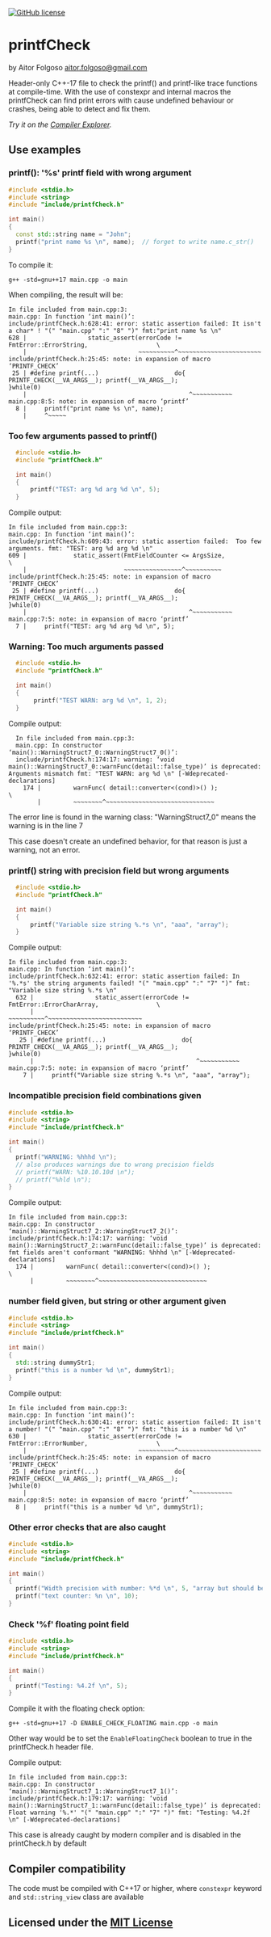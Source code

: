 [![GitHub license](https://img.shields.io/badge/C%2B%2B-17-blue)](https://en.cppreference.com/w/cpp/compiler_support#cpp17)

# printfCheck
by Aitor Folgoso <aitor.folgoso@gmail.com>

Header-only C++-17 file to check the printf() and printf-like trace functions at compile-time.
With the use of constexpr and internal macros the printfCheck can find print errors with cause undefined behaviour or crashes, being able to detect and fix them.

_Try it on the [Compiler Explorer](https://godbolt.org/z/8acPeq743)._

## Use examples

### printf(): '%s' printf field with wrong argument

  ```cpp
#include <stdio.h>
#include <string>
#include "include/printfCheck.h"

int main()
{
    const std::string name = "John";
    printf("print name %s \n", name);  // forget to write name.c_str() 
}
  ```

  To compile it:
  ```
  g++ -std=gnu++17 main.cpp -o main
  ```

  When compiling, the result will be:
  ```
In file included from main.cpp:3:
main.cpp: In function ‘int main()’:
include/printfCheck.h:628:41: error: static assertion failed: It isn't a char* ! "(" "main.cpp" ":" "8" ")" fmt:"print name %s \n"
  628 |                 static_assert(errorCode != FmtError::ErrorString,                   \
      |                               ~~~~~~~~~~^~~~~~~~~~~~~~~~~~~~~~~~
include/printfCheck.h:25:45: note: in expansion of macro ‘PRINTF_CHECK’
   25 | #define printf(...)                     do{ PRINTF_CHECK(__VA_ARGS__); printf(__VA_ARGS__);                    }while(0)
      |                                             ^~~~~~~~~~~~
main.cpp:8:5: note: in expansion of macro ‘printf’
    8 |     printf("print name %s \n", name);
      |     ^~~~~~
  ```

### Too few arguments passed to printf()

  ```cpp
    #include <stdio.h>
    #include "printfCheck.h"
  
    int main()
    {        
        printf("TEST: arg %d arg %d \n", 5);
    }
  ```
  
  Compile output:
  ```
In file included from main.cpp:3:
main.cpp: In function ‘int main()’:
include/printfCheck.h:609:43: error: static assertion failed:  Too few arguments. fmt: "TEST: arg %d arg %d \n"
  609 |             static_assert(FmtFieldCounter <= ArgsSize,                              \
      |                           ~~~~~~~~~~~~~~~~^~~~~~~~~~~
include/printfCheck.h:25:45: note: in expansion of macro ‘PRINTF_CHECK’
   25 | #define printf(...)                     do{ PRINTF_CHECK(__VA_ARGS__); printf(__VA_ARGS__);                    }while(0)
      |                                             ^~~~~~~~~~~~
main.cpp:7:5: note: in expansion of macro ‘printf’
    7 |     printf("TEST: arg %d arg %d \n", 5);
  ```

### Warning: Too much arguments passed
  ```cpp
    #include <stdio.h>
    #include "printfCheck.h"
  
    int main()
    {        
         printf("TEST WARN: arg %d \n", 1, 2);
    }
  ```

  Compile output:
  ```
    In file included from main.cpp:3:
    main.cpp: In constructor ‘main()::WarningStruct7_0::WarningStruct7_0()’:
    include/printfCheck.h:174:17: warning: ‘void main()::WarningStruct7_0::warnFunc(detail::false_type)’ is deprecated: Arguments mismatch fmt: "TEST WARN: arg %d \n" [-Wdeprecated-declarations]
      174 |         warnFunc( detail::converter<(cond)>() );                \
          |         ~~~~~~~~^~~~~~~~~~~~~~~~~~~~~~~~~~~~~~~
  ```
The error line is found in the warning class: "WarningStruct7_0" means the warning is in the line 7

This case doesn't create an undefined behavior, for that reason is just a warning, not an error.

### printf() string with precision field but wrong arguments

  ```cpp
    #include <stdio.h>
    #include "printfCheck.h"
  
    int main()
    {
        printf("Variable size string %.*s \n", "aaa", "array");
    }
  ```
  
  Compile output:
  ```
  In file included from main.cpp:3:
  main.cpp: In function ‘int main()’:
  include/printfCheck.h:632:41: error: static assertion failed: In '%.*s' the string arguments failed! "(" "main.cpp" ":" "7" ")" fmt: "Variable size string %.*s \n"
    632 |                 static_assert(errorCode != FmtError::ErrorCharArray,                \
        |                               ~~~~~~~~~~^~~~~~~~~~~~~~~~~~~~~~~~~~~
  include/printfCheck.h:25:45: note: in expansion of macro ‘PRINTF_CHECK’
     25 | #define printf(...)                     do{ PRINTF_CHECK(__VA_ARGS__); printf(__VA_ARGS__);                    }while(0)
        |                                             ^~~~~~~~~~~~
  main.cpp:7:5: note: in expansion of macro ‘printf’
      7 |     printf("Variable size string %.*s \n", "aaa", "array");
  ```

### Incompatible precision field combinations given

  ```cpp
#include <stdio.h>
#include <string>
#include "include/printfCheck.h"

int main()
{
    printf("WARNING: %hhhd \n");
    // also produces warnings due to wrong precision fields
    // printf("WARN: %10.10.10d \n");
    // printf("%hld \n");
}
  ```
  
  Compile output:
  ```
  In file included from main.cpp:3:
  main.cpp: In constructor ‘main()::WarningStruct7_2::WarningStruct7_2()’:
  include/printfCheck.h:174:17: warning: ‘void main()::WarningStruct7_2::warnFunc(detail::false_type)’ is deprecated: fmt fields aren't conformant "WARNING: %hhhd \n" [-Wdeprecated-declarations]
    174 |         warnFunc( detail::converter<(cond)>() );                \
        |         ~~~~~~~~^~~~~~~~~~~~~~~~~~~~~~~~~~~~~~~
  ```

### number field given, but string or other argument given

  ```cpp
#include <stdio.h>
#include <string>
#include "include/printfCheck.h"

int main()
{
    std::string dummyStr1;
    printf("this is a number %d \n", dummyStr1);
}
  ```
  
Compile output:
  ```
In file included from main.cpp:3:
main.cpp: In function ‘int main()’:
include/printfCheck.h:630:41: error: static assertion failed: It isn't a number! "(" "main.cpp" ":" "8" ")" fmt: "this is a number %d \n"
  630 |                 static_assert(errorCode != FmtError::ErrorNumber,                   \
      |                               ~~~~~~~~~~^~~~~~~~~~~~~~~~~~~~~~~~
include/printfCheck.h:25:45: note: in expansion of macro ‘PRINTF_CHECK’
   25 | #define printf(...)                     do{ PRINTF_CHECK(__VA_ARGS__); printf(__VA_ARGS__);                    }while(0)
      |                                             ^~~~~~~~~~~~
main.cpp:8:5: note: in expansion of macro ‘printf’
    8 |     printf("this is a number %d \n", dummyStr1);
  ```

### Other error checks that are also caught

  ```cpp
#include <stdio.h>
#include <string>
#include "include/printfCheck.h"

int main()
{
    printf("Width precision with number: %*d \n", 5, "array but should be integer");
    printf("text counter: %n \n", 10);
}
  ```

### Check '%f' floating point field

  ```cpp
#include <stdio.h>
#include <string>
#include "include/printfCheck.h"

int main()
{
    printf("Testing: %4.2f \n", 5);
}
  ```

Compile it with the floating check option:
```
g++ -std=gnu++17 -D ENABLE_CHECK_FLOATING main.cpp -o main
```
Other way would be to set the `EnableFloatingCheck` boolean to true in the printfCheck.h header file.

Compile output:
```
In file included from main.cpp:3:
main.cpp: In constructor ‘main()::WarningStruct7_1::WarningStruct7_1()’:
include/printfCheck.h:179:17: warning: ‘void main()::WarningStruct7_1::warnFunc(detail::false_type)’ is deprecated: Float warning '%.*' "(" "main.cpp" ":" "7" ")" fmt: "Testing: %4.2f \n" [-Wdeprecated-declarations]
```
This case is already caught by modern compiler and is disabled in the printCheck.h by default

## Compiler compatibility
The code must be compiled with C++17 or higher, where `constexpr` keyword and `std::string_view` class are available 

## Licensed under the [MIT License](LICENSE)

